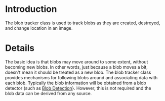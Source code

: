 # Introduction #

The blob tracker class is used to track blobs as they are created, destroyed, and change location in an image.


# Details #

The basic idea is that blobs may move around to some extent, without becoming new blobs. In other words, just because a blob moves a bit, doesn't mean it should be treated as a new blob. The blob tracker class provides mechanisms for following blobs around and associating data with each blob. Typically the blob information will be obtained from a blob detector (such as <a href='http://www.v3ga.net/processing/BlobDetection/'>Blob Detection</a>}. However, this is not required and the blob data can be derived from any source.